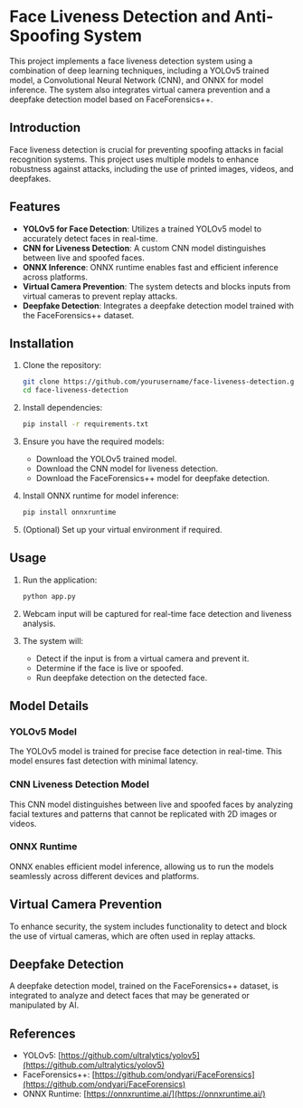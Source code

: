 
# Face Liveness Detection and Anti-Spoofing System

This project implements a face liveness detection system using a combination of deep learning techniques, including a YOLOv5 trained model, a Convolutional Neural Network (CNN), and ONNX for model inference. The system also integrates virtual camera prevention and a deepfake detection model based on FaceForensics++.

## Introduction
Face liveness detection is crucial for preventing spoofing attacks in facial recognition systems. This project uses multiple models to enhance robustness against attacks, including the use of printed images, videos, and deepfakes.

## Features
- **YOLOv5 for Face Detection**: Utilizes a trained YOLOv5 model to accurately detect faces in real-time.
- **CNN for Liveness Detection**: A custom CNN model distinguishes between live and spoofed faces.
- **ONNX Inference**: ONNX runtime enables fast and efficient inference across platforms.
- **Virtual Camera Prevention**: The system detects and blocks inputs from virtual cameras to prevent replay attacks.
- **Deepfake Detection**: Integrates a deepfake detection model trained with the FaceForensics++ dataset.

## Installation

1. Clone the repository:
   ```bash
   git clone https://github.com/yourusername/face-liveness-detection.git
   cd face-liveness-detection
   ```

2. Install dependencies:
   ```bash
   pip install -r requirements.txt
   ```

3. Ensure you have the required models:
   - Download the YOLOv5 trained model.
   - Download the CNN model for liveness detection.
   - Download the FaceForensics++ model for deepfake detection.

4. Install ONNX runtime for model inference:
   ```bash
   pip install onnxruntime
   ```

5. (Optional) Set up your virtual environment if required.

## Usage

1. Run the application:
   ```bash
   python app.py
   ```

2. Webcam input will be captured for real-time face detection and liveness analysis.

3. The system will:
   - Detect if the input is from a virtual camera and prevent it.
   - Determine if the face is live or spoofed.
   - Run deepfake detection on the detected face.

## Model Details

### YOLOv5 Model
The YOLOv5 model is trained for precise face detection in real-time. This model ensures fast detection with minimal latency.

### CNN Liveness Detection Model
This CNN model distinguishes between live and spoofed faces by analyzing facial textures and patterns that cannot be replicated with 2D images or videos.

### ONNX Runtime
ONNX enables efficient model inference, allowing us to run the models seamlessly across different devices and platforms.

## Virtual Camera Prevention
To enhance security, the system includes functionality to detect and block the use of virtual cameras, which are often used in replay attacks.

## Deepfake Detection
A deepfake detection model, trained on the FaceForensics++ dataset, is integrated to analyze and detect faces that may be generated or manipulated by AI.

## References
- YOLOv5: [https://github.com/ultralytics/yolov5](https://github.com/ultralytics/yolov5)
- FaceForensics++: [https://github.com/ondyari/FaceForensics](https://github.com/ondyari/FaceForensics)
- ONNX Runtime: [https://onnxruntime.ai/](https://onnxruntime.ai/)

